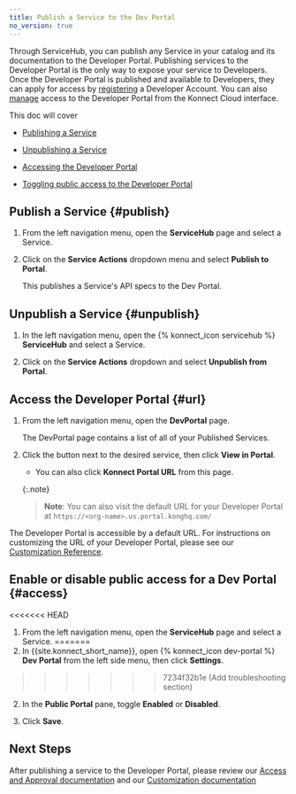 ```yaml
---
title: Publish a Service to the Dev Portal
no_version: true
---
```


Through ServiceHub, you can publish any Service in your catalog and its
documentation to the Developer Portal. Publishing services to the Developer Portal is the only way to expose your service to Developers. Once the Developer Portal is published and available to Developers, they can apply for access by [registering](/konnect/dev-portal/access-and-approval/dev-reg/) a Developer Account. You can also [manage](/konnect/dev-portal/access-and-approval/manage-devs/) access to the Developer Portal from the Konnect Cloud interface.

This doc will cover

* [Publishing a Service](#publish)

* [Unpublishing a Service](#unpublish)

* [Accessing the Developer Portal](#url)

* [Toggling public access to the Developer Portal](#access)

## Publish a Service {#publish}

1. From the left navigation menu, open the **ServiceHub** page and select a
Service.

2. Click on the **Service Actions** dropdown menu and select **Publish to Portal**.

    This publishes a Service's API specs to the Dev Portal.

## Unpublish a Service {#unpublish}

1. In the left navigation menu, open the {% konnect_icon servicehub %}
**ServiceHub** and select a Service.

2. Click on the **Service Actions** dropdown and select **Unpublish from Portal**.

## Access the Developer Portal {#url}

1. From the left navigation menu, open the **DevPortal** page.

    The DevPortal page contains a list of all of your Published Services. 

2. Click the button next to the desired service, then click **View in Portal**.

    * You can also click **Konnect Portal URL** from this page.

    {:.note}
    >**Note**: You can also visit the default URL for your Developer Portal at `https://<org-name>.us.portal.konghq.com/`

The Developer Portal is accessible by a default URL. For instructions on customizing the URL of your Developer Portal, please see our [Customization Reference](/konnect/dev-portal/customization/custom/). 

## Enable or disable public access for a Dev Portal {#access}

<<<<<<< HEAD
1. From the left navigation menu, open the **ServiceHub** page and select a Service.
=======
1. In {{site.konnect_short_name}}, open {% konnect_icon dev-portal %}
**Dev Portal** from the left side menu, then click **Settings**.
>>>>>>> 7234f32b1e (Add troubleshooting section)

2. In the **Public Portal** pane, toggle **Enabled** or **Disabled**.

3. Click **Save**.

## Next Steps 

After publishing a service to the Developer Portal, please review our [Access and Approval documentation](/konnect/dev-portal/access-and-approval/manage-devs/) and our [Customization documentation](/konnect/dev-portal/customization/custom/)